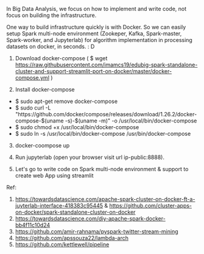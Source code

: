 In Big Data Analysis, we focus on how to implement and write code, not focus on building the infrastructure.

One way to build infrastructure quickly is with Docker. So we can easily setup Spark multi-node environment (Zookeper, Kafka, Spark-master, Spark-worker, and Jupyterlab) for algorithm implementation in processing datasets on docker, in seconds. : D

1. Download docker-compose
( $ wget https://raw.githubusercontent.com/imamcs19/edubig-spark-standalone-cluster-and-support-streamlit-port-on-docker/master/docker-compose.yml )

2. Install docker-compose

<ul>
<li>$ sudo apt-get remove docker-compose</li>
<li>$ sudo curl -L "https://github.com/docker/compose/releases/download/1.26.2/docker-compose-$(uname -s)-$(uname -m)" -o /usr/local/bin/docker-compose</li>
<li>$ sudo chmod +x /usr/local/bin/docker-compose</li>
<li>$ sudo ln -s /usr/local/bin/docker-compose /usr/bin/docker-compose</li>
</ul>

3. docker-coompose up

4. Run jupyterlab (open your browser visit url ip-public:8888). 

5. Let's go to write code on Spark multi-node environment & support to create web App using streamlit

Ref: 
1. https://towardsdatascience.com/apache-spark-cluster-on-docker-ft-a-juyterlab-interface-418383c95445 & https://github.com/cluster-apps-on-docker/spark-standalone-cluster-on-docker
2. https://towardsdatascience.com/diy-apache-spark-docker-bb4f11c10d24
3. https://github.com/amir-rahnama/pyspark-twitter-stream-mining
4. https://github.com/apssouza22/lambda-arch
5. https://github.com/kettlewell/pipeline
